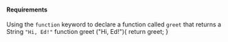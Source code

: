 #### Requirements

Using the `function` keyword to declare a function called `greet` that returns a String `"Hi, Ed!"`
function greet ("Hi, Ed!"){
return greet;
}
